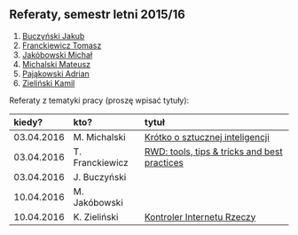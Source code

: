 ## Referaty, semestr letni 2015/16

1. [Buczyński Jakub](https://github.com/jbuczynski/magisterka)
1. [Franckiewicz Tomasz](https://github.com/tfranckiewicz/mgr)
1. [Jakóbowski Michał](https://github.com/micool91/praca-mag)
1. [Michalski Mateusz](https://github.com/matismatis93/SemMgr)
1. [Pająkowski Adrian](https://github.com/apajakowski/magisterka)
1. [Zieliński Kamil](https://github.com/laikkk/praca-magisterska)

Referaty z tematyki pracy (proszę wpisać tytuły):

| kiedy?     | kto?            | tytuł |
| :--------- | :-------------- | :---- |
| 03.04.2016 | M. Michalski    |  [Krótko o sztucznej inteligencji](http://slides.com/mateuszmichalski/deck-1/fullscreen#/)     |
| 03.04.2016 | T. Franckiewicz |[RWD: tools, tips & tricks and best practices](https://prezi.com/cr11l8usmabw/rwd/) |
| 03.04.2016 | J. Buczyński    |       |
| 10.04.2016 | M. Jakóbowski   |       |
| 10.04.2016 | K. Zieliński    |  [Kontroler Internetu Rzeczy](http://1drv.ms/23tBR4I)     |
